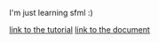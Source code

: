 I'm just learning sfml :)

[link to the tutorial](https://www.youtube.com/watch?v=C06eGdy7C6k&list=PL6xSOsbVA1eb_QqMTTcql_3PdOiE928up&index=3)
[link to the document](https://www.sfml-dev.org/tutorials/2.6/)